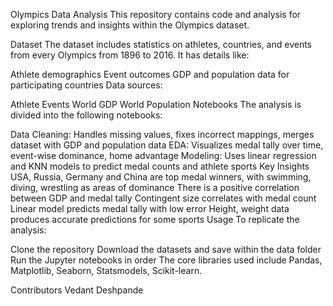 Olympics Data Analysis
This repository contains code and analysis for exploring trends and insights within the Olympics dataset.

Dataset
The dataset includes statistics on athletes, countries, and events from every Olympics from 1896 to 2016. It has details like:

Athlete demographics
Event outcomes
GDP and population data for participating countries
Data sources:

Athlete Events
World GDP
World Population
Notebooks
The analysis is divided into the following notebooks:

Data Cleaning: Handles missing values, fixes incorrect mappings, merges dataset with GDP and population data
EDA: Visualizes medal tally over time, event-wise dominance, home advantage
Modeling: Uses linear regression and KNN models to predict medal counts and athlete sports
Key Insights
USA, Russia, Germany and China are top medal winners, with swimming, diving, wrestling as areas of dominance
There is a positive correlation between GDP and medal tally
Contingent size correlates with medal count
Linear model predicts medal tally with low error
Height, weight data produces accurate predictions for some sports
Usage
To replicate the analysis:

Clone the repository
Download the datasets and save within the data folder
Run the Jupyter notebooks in order
The core libraries used include Pandas, Matplotlib, Seaborn, Statsmodels, Scikit-learn.

Contributors
Vedant Deshpande
